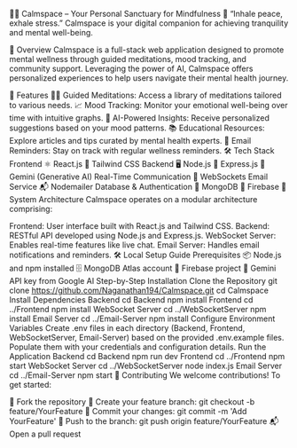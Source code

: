 🧘‍♀️ Calmspace – Your Personal Sanctuary for Mindfulness 🌿
“Inhale peace, exhale stress.”
Calmspace is your digital companion for achieving tranquility and mental well-being.

🌟 Overview
Calmspace is a full-stack web application designed to promote mental wellness through guided meditations, mood tracking, and community support. Leveraging the power of AI, Calmspace offers personalized experiences to help users navigate their mental health journey.

🚀 Features
🧘‍♂️ Guided Meditations: Access a library of meditations tailored to various needs.
📈 Mood Tracking: Monitor your emotional well-being over time with intuitive graphs.
🧠 AI-Powered Insights: Receive personalized suggestions based on your mood patterns.
📚 Educational Resources: Explore articles and tips curated by mental health experts.
📧 Email Reminders: Stay on track with regular wellness reminders.
🛠️ Tech Stack
Frontend
⚛️ React.js
🎨 Tailwind CSS
Backend
🖥️ Node.js
🚀 Express.js
🤖 Gemini (Generative AI)
Real-Time Communication
🔌 WebSockets
Email Service
📬 Nodemailer
Database & Authentication
🍃 MongoDB
🔐 Firebase
🧩 System Architecture
Calmspace operates on a modular architecture comprising:

Frontend: User interface built with React.js and Tailwind CSS.
Backend: RESTful API developed using Node.js and Express.js.
WebSocket Server: Enables real-time features like live chat.
Email Server: Handles email notifications and reminders.
🛠️ Local Setup Guide
Prerequisites
📦 Node.js and npm installed
🗄️ MongoDB Atlas account
🔐 Firebase project
🔑 Gemini API key from Google AI
Step-by-Step Installation
Clone the Repository
git clone https://github.com/Naganathan194/Calmspace.git
cd Calmspace
Install Dependencies
Backend
cd Backend
npm install
Frontend
cd ../Frontend
npm install
WebSocket Server
cd ../WebSocketServer
npm install
Email Server
cd ../Email-Server
npm install
Configure Environment Variables
Create .env files in each directory (Backend, Frontend, WebSocketServer, Email-Server) based on the provided .env.example files.
Populate them with your credentials and configuration details.
Run the Application
Backend
cd Backend
npm run dev
Frontend
cd ../Frontend
npm start
WebSocket Server
cd ../WebSocketServer
node index.js
Email Server
cd ../Email-Server
npm start
🤝 Contributing
We welcome contributions! To get started:

🍴 Fork the repository
🌿 Create your feature branch: git checkout -b feature/YourFeature
💬 Commit your changes: git commit -m 'Add YourFeature'
🚀 Push to the branch: git push origin feature/YourFeature
📬 Open a pull request
